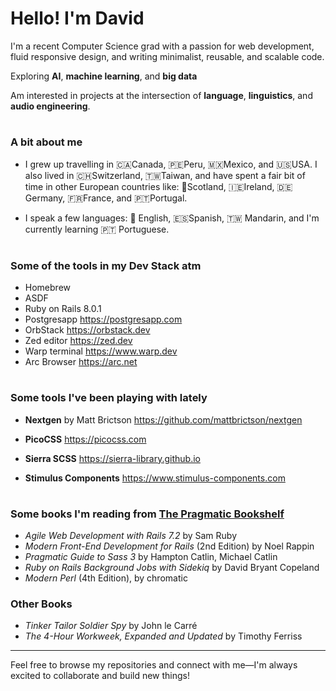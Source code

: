 # Hello! I'm David

I'm a recent Computer Science grad with a passion for web development, fluid responsive design, and writing minimalist, reusable, and scalable code.

Exploring **AI**, **machine learning**, and **big data**

Am interested in projects at the intersection of **language**, **linguistics**, and **audio engineering**.

#

### A bit about me

- I grew up travelling in 🇨🇦Canada, 🇵🇪Peru, 🇲🇽Mexico, and 🇺🇸USA. I also lived in 🇨🇭Switzerland, 🇹🇼Taiwan,
  and have spent a fair bit of time in other European countries like: 🏴󠁧󠁢󠁳󠁣󠁴󠁿Scotland, 🇮🇪Ireland, 🇩🇪Germany, 🇫🇷France, and 🇵🇹Portugal.

- I speak a few languages: :england: English, 🇪🇸Spanish, :taiwan: Mandarin, and I'm currently learning 🇵🇹 Portuguese.

#

### Some of the tools in my Dev Stack atm

- Homebrew
- ASDF
- Ruby on Rails 8.0.1
- Postgresapp  https://postgresapp.com
- OrbStack  https://orbstack.dev
- Zed editor  https://zed.dev
- Warp terminal  https://www.warp.dev
- Arc Browser  https://arc.net

#

### Some tools I've been playing with lately

- **Nextgen** by Matt Brictson https://github.com/mattbrictson/nextgen
  
- **PicoCSS** https://picocss.com

- **Sierra SCSS** https://sierra-library.github.io

- **Stimulus Components** https://www.stimulus-components.com

#

### Some books I'm reading from [The Pragmatic Bookshelf](https://pragprog.com/categories/)
- *Agile Web Development with Rails 7.2* by Sam Ruby
- *Modern Front-End Development for Rails* (2nd Edition) by Noel Rappin
- *Pragmatic Guide to Sass 3* by Hampton Catlin, Michael Catlin
- *Ruby on Rails Background Jobs with Sidekiq* by David Bryant Copeland
- *Modern Perl* (4th Edition), by chromatic

### Other Books
- *Tinker Tailor Soldier Spy* by John le Carré
- *The 4-Hour Workweek, Expanded and Updated* by Timothy Ferriss

---

Feel free to browse my repositories and connect with me—I'm always excited to collaborate and build new things!
